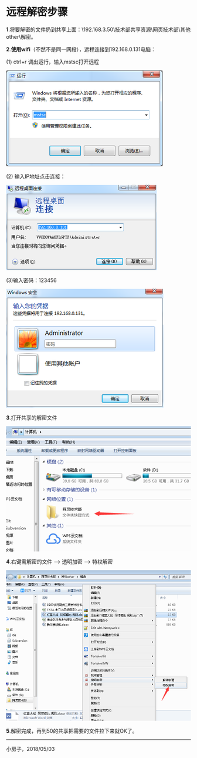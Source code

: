 # **远程解密步骤**

**1**.将要解密的文件扔到共享上面：\192.168.3.50\技术部共享资源\网页技术部\其他other\解密。

**2**.**使用wifi**（不然不是同一网段），远程连接到192.168.0.131电脑：

\(1\)  ctrl+r 调出运行，输入mstsc打开远程

![](/assets/运行.png)

\(2\) 输入IP地址点击连接：

![](/assets/yunxing2.png)

\(3\)输入密码：123456

![](/assets/yunxing3.png)

**3**.打开共享的解密文件

![](/assets/yunxing4.png)

**4**.右键需解密的文件 —&gt; 透明加密 —&gt; 特权解密

![](/assets/jiemi6.png)

**5**.解密完成，再到50的共享把需要的文件拉下来就OK了。

---

小房子，2018/05/03

